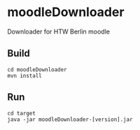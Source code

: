 # moodleDownloader
Downloader for HTW Berlin moodle

## Build

```
cd moodleDownloader
mvn install
```

## Run

```
cd target
java -jar moodleDownloader-[version].jar
```
